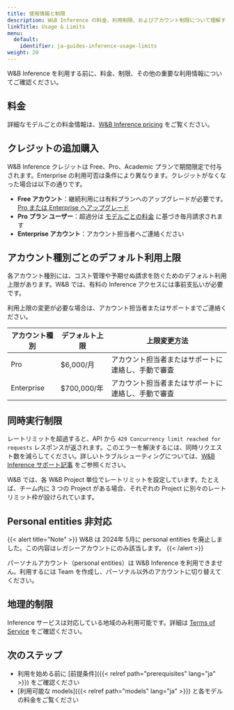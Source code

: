 ```yaml
---
title: 使用情報と制限
description: W&B Inference の料金、利用制限、およびアカウント制限について理解する
linkTitle: Usage & Limits
menu:
  default:
    identifier: ja-guides-inference-usage-limits
weight: 20
---
```


W&B Inference を利用する前に、料金、制限、その他の重要な利用情報についてご確認ください。

## 料金

詳細なモデルごとの料金情報は、[W&B Inference pricing](https://wandb.ai/site/pricing/inference) をご覧ください。

## クレジットの追加購入

W&B Inference クレジットは Free、Pro、Academic プランで期間限定で付与されます。Enterprise の利用可否は条件により異なります。クレジットがなくなった場合は以下の通りです。

- **Free アカウント**：継続利用には有料プランへのアップグレードが必要です。[Pro または Enterprise へアップグレード](https://wandb.ai/subscriptions)
- **Pro プラン ユーザー**：超過分は [モデルごとの料金](https://wandb.ai/site/pricing/inference) に基づき毎月請求されます
- **Enterprise アカウント**：アカウント担当者へご連絡ください

## アカウント種別ごとのデフォルト利用上限

各アカウント種別には、コスト管理や予期せぬ請求を防ぐためのデフォルト利用上限があります。W&B では、有料の Inference アクセスには事前支払いが必要です。

利用上限の変更が必要な場合は、アカウント担当者またはサポートまでご連絡ください。

| アカウント種別 | デフォルト上限 | 上限変更方法 |
|--------------|-------------|---------------------|
| Pro | $6,000/月 | アカウント担当者またはサポートに連絡し、手動で審査 |
| Enterprise | $700,000/年 | アカウント担当者またはサポートに連絡し、手動で審査 |

## 同時実行制限

レートリミットを超過すると、API から `429 Concurrency limit reached for requests` レスポンスが返されます。このエラーを解決するには、同時リクエスト数を減らしてください。詳しいトラブルシューティングについては、[W&B Inference サポート記事](/support/inference/) をご参照ください。

W&B では、各 W&B Project 単位でレートリミットを設定しています。たとえば、チーム内に 3 つの Project がある場合、それぞれの Project に別々のレートリミット枠が設けられています。

## Personal entities 非対応

{{< alert title="Note" >}}
W&B は 2024年 5月に personal entities を廃止しました。この内容はレガシーアカウントにのみ該当します。
{{< /alert >}}

パーソナルアカウント（personal entities）は W&B Inference を利用できません。利用するには Team を作成し、パーソナル以外のアカウントに切り替えてください。

## 地理的制限

Inference サービスは対応している地域のみ利用可能です。詳細は [Terms of Service](https://docs.coreweave.com/docs/policies/terms-of-service/terms-of-use#geographic-restrictions) をご確認ください。

## 次のステップ

- 利用を始める前に [前提条件]({{< relref path="prerequisites" lang="ja" >}}) をご確認ください
- [利用可能な models]({{< relref path="models" lang="ja" >}}) と各モデルの料金をご覧ください
